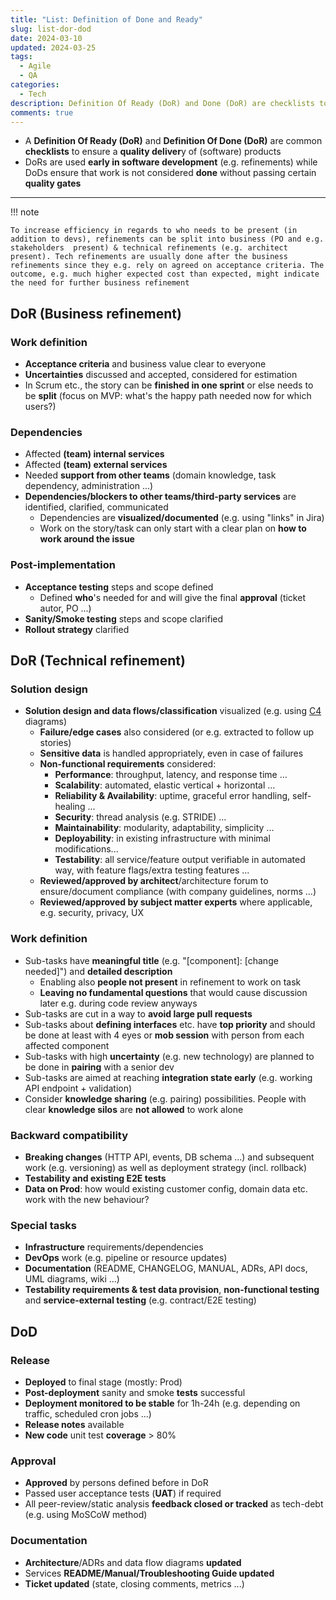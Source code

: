 ```yaml
---
title: "List: Definition of Done and Ready"
slug: list-dor-dod
date: 2024-03-10
updated: 2024-03-25
tags: 
  - Agile
  - QA
categories:
  - Tech
description: Definition Of Ready (DoR) and Done (DoR) are checklists to ensure a quality delivery of (software) products
comments: true
---
```


- A **Definition Of Ready (DoR)** and **Definition Of Done (DoR)** are common **checklists** to ensure a **quality deliver**y of (software) products
- DoRs are used **early in software development** (e.g. refinements) while DoDs ensure that work is not considered **done** without passing certain **quality gates**

<!--more-->

---

!!! note

    To increase efficiency in regards to who needs to be present (in addition to devs), refinements can be split into business (PO and e.g. stakeholders  present) & technical refinements (e.g. architect present). Tech refinements are usually done after the business refinements since they e.g. rely on agreed on acceptance criteria. The outcome, e.g. much higher expected cost than expected, might indicate the need for further business refinement

## DoR (Business refinement)

### Work definition

- **Acceptance criteria** and business value clear to everyone
- **Uncertainties** discussed and accepted, considered for estimation
- In Scrum etc., the story can be **finished in one sprint** or else needs to be **split** (focus on MVP: what's the happy path needed now for which users?)

### Dependencies

- Affected **(team) internal services**
- Affected **(team) external services**
- Needed **support from other teams** (domain knowledge, task dependency, administration ...)
- **Dependencies/blockers to other teams/third-party services** are identified, clarified, communicated
    - Dependencies are **visualized/documented** (e.g. using "links" in Jira)
    - Work on the story/task can only start with a clear plan on **how to work around the issue**

### Post-implementation

- **Acceptance testing** steps and scope defined
  - Defined **who**'s needed for and will give the final **approval** (ticket autor, PO ...)
- **Sanity/Smoke testing** steps and scope clarified
- **Rollout strategy** clarified

## DoR (Technical refinement)

### Solution design

- **Solution design and data flows/classification** visualized (e.g. using [C4](https://c4model.com) diagrams)
  - **Failure/edge cases** also considered (or e.g. extracted to follow up stories)
  - **Sensitive data** is handled appropriately, even in case of failures
  - **Non-functional requirements** considered:
    - **Performance**: throughput, latency, and response time ...
    - **Scalability**: automated, elastic vertical + horizontal ...
    - **Reliability & Availability**: uptime, graceful error handling, self-healing ...
    - **Security**: thread analysis (e.g. STRIDE) ...
    - **Maintainability**: modularity, adaptability, simplicity ...
    - **Deployability**: in existing infrastructure with minimal modifications...
    - **Testability**: all service/feature output verifiable in automated way, with feature flags/extra testing features ...
  - **Reviewed/approved by architect**/architecture forum to ensure/document compliance (with company guidelines, norms ...)
  - **Reviewed/approved by subject matter experts** where applicable, e.g. security, privacy, UX

### Work definition

- Sub-tasks have **meaningful title** (e.g. "[component]: [change needed]") and **detailed description**
    - Enabling also **people not present** in refinement to work on task
    - **Leaving no fundamental questions** that would cause discussion later e.g. during code review anyways
- Sub-tasks  are cut in a way to **avoid large pull requests**
- Sub-tasks about **defining interfaces** etc. have **top priority** and should be done at least with 4 eyes or **mob session** with person from each affected component
- Sub-tasks with high **uncertainty** (e.g. new technology) are planned to be done in **pairing** with a senior dev
- Sub-tasks are aimed at reaching **integration state early** (e.g. working API endpoint + validation)
- Consider **knowledge sharing** (e.g. pairing) possibilities. People with clear **knowledge silos** are **not allowed** to work alone

### Backward compatibility

- **Breaking changes** (HTTP API, events, DB schema ...) and subsequent work (e.g. versioning) as well as deployment strategy (incl. rollback)
- **Testability and existing E2E tests**
- **Data on Prod**: how would existing customer config, domain data etc. work with the new behaviour?

### Special tasks

- **Infrastructure** requirements/dependencies
- **DevOps** work (e.g. pipeline or resource updates)
- **Documentation** (README, CHANGELOG, MANUAL, ADRs, API docs, UML diagrams, wiki ...)
- **Testability requirements & test data provision**, **non-functional testing** and **service-external testing** (e.g. contract/E2E testing)

## DoD

### Release
- **Deployed** to final stage (mostly: Prod)
- **Post-deployment** sanity and smoke **tests** successful
- **Deployment monitored to be stable** for 1h-24h (e.g. depending on traffic, scheduled cron jobs ...)
- **Release notes** available
- **New code** unit test **coverage** > 80%

### Approval
- **Approved** by persons defined before in DoR
- Passed user acceptance tests (**UAT**) if required
- All peer-review/static analysis **feedback closed or tracked** as tech-debt (e.g. using MoSCoW method)

### Documentation
- **Architecture**/ADRs and data flow diagrams **updated**
- Services **README/Manual/Troubleshooting Guide updated**
- **Ticket updated** (state, closing comments, metrics ...)
